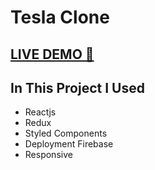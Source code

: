 # Tesla Clone


## <a href="https://tesla-clone-5034b.web.app/" target="_blank">LIVE DEMO 🔴</a>

## In This Project I Used

- Reactjs
- Redux
- Styled Components
- Deployment Firebase 
- Responsive

